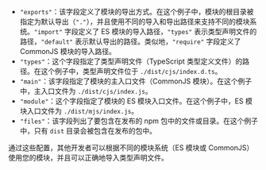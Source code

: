 - `"exports"`：该字段定义了模块的导出方式。在这个例子中，模块的根目录被指定为默认导出（`"."`），并且使用不同的导入和导出路径来支持不同的模块系统。`"import"` 字段定义了 ES 模块的导入路径，`"types"` 表示类型声明文件的路径，`"default"` 表示默认导出的路径。类似地，`"require"` 字段定义了 CommonJS 模块的导入路径。
- `"types"`：这个字段指定了类型声明文件（TypeScript 类型定义文件）的路径。在这个例子中，类型声明文件位于 `./dist/cjs/index.d.ts`。
- `"main"`：该字段指定了模块的主入口文件（CommonJS 模块）。在这个例子中，主入口文件为 `./dist/cjs/index.js`。
- `"module"`：这个字段指定了模块的 ES 模块入口文件。在这个例子中，ES 模块入口文件为 `./dist/mjs/index.js`。
- `"files"`：该字段列出了要包含在发布的 npm 包中的文件或目录。在这个例子中，只有 `dist` 目录会被包含在发布的包中。

通过这些配置，其他开发者可以根据不同的模块系统（ES 模块或 CommonJS）使用您的模块，并且可以正确地导入类型声明文件。
